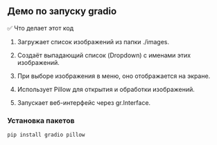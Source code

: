## Демо по запуску gradio 
✅ Что делает этот код

1) Загружает список изображений из папки ./images.

2) Создаёт выпадающий список (Dropdown) с именами этих изображений.

3) При выборе изображения в меню, оно отображается на экране.

4) Использует Pillow для открытия и обработки изображений.

5) Запускает веб-интерфейс через gr.Interface.
### Установка пакетов
`pip install gradio pillow`

